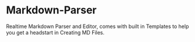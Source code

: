 # Markdown-Parser
Realtime Markdown Parser and Editor, comes with built in Templates to help you get a headstart in Creating MD Files.
